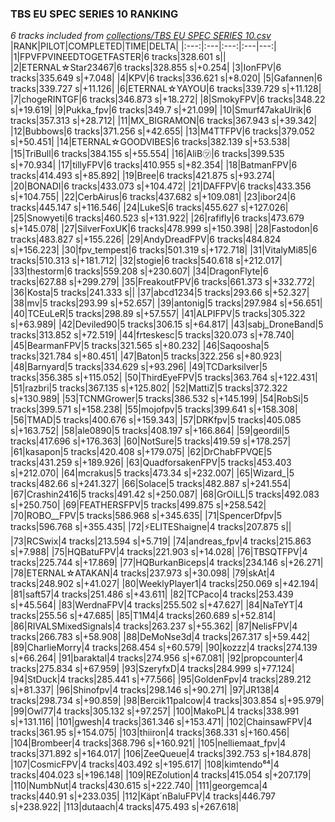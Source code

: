 ### TBS EU SPEC SERIES 10 RANKING
*6 tracks included from [collections/TBS EU SPEC SERIES 10.csv](/collections/TBS%20EU%20SPEC%20SERIES%2010.csv)*
|RANK|PILOT|COMPLETED|TIME|DELTA|
|:---:|:---|:---:|:---|---:|
|1|FPVFPVINEEDTOGETFASTER|6 tracks|328.601 s||
|2|ETERNAL☆Star23467|6 tracks|328.855 s|+0.254|
|3|IonFPV|6 tracks|335.649 s|+7.048|
|4|KPV|6 tracks|336.621 s|+8.020|
|5|Gafannen|6 tracks|339.727 s|+11.126|
|6|ETERNAL☆YAYOU|6 tracks|339.729 s|+11.128|
|7|chogeRINTGF|6 tracks|346.873 s|+18.272|
|8|SmokyFPV|6 tracks|348.22 s|+19.619|
|9|Pukka_fpv|6 tracks|349.7 s|+21.099|
|10|Smurf47akaUlrik|6 tracks|357.313 s|+28.712|
|11|MX_BIGRAMON|6 tracks|367.943 s|+39.342|
|12|Bubbows|6 tracks|371.256 s|+42.655|
|13|M4TTFPV|6 tracks|379.052 s|+50.451|
|14|ETERNAL☆GOODVIBES|6 tracks|382.139 s|+53.538|
|15|TriBull|6 tracks|384.155 s|+55.554|
|16|AliB㋡|6 tracks|399.535 s|+70.934|
|17|tillyFPV|6 tracks|410.955 s|+82.354|
|18|BatmanFPV|6 tracks|414.493 s|+85.892|
|19|Bree|6 tracks|421.875 s|+93.274|
|20|BONADI|6 tracks|433.073 s|+104.472|
|21|DAFFPV|6 tracks|433.356 s|+104.755|
|22|CerbAirus|6 tracks|437.682 s|+109.081|
|23|ibor24|6 tracks|445.147 s|+116.546|
|24|LukeS|6 tracks|455.627 s|+127.026|
|25|Snowyeti|6 tracks|460.523 s|+131.922|
|26|rafifly|6 tracks|473.679 s|+145.078|
|27|SilverFoxUK|6 tracks|478.999 s|+150.398|
|28|Fastodon|6 tracks|483.827 s|+155.226|
|29|AndyDreadFPV|6 tracks|484.824 s|+156.223|
|30|fpv_tempest|6 tracks|501.319 s|+172.718|
|31|VitalyMi85|6 tracks|510.313 s|+181.712|
|32|stogie|6 tracks|540.618 s|+212.017|
|33|thestorm|6 tracks|559.208 s|+230.607|
|34|DragonFlyte|6 tracks|627.88 s|+299.279|
|35|FreakoutFPV|6 tracks|661.373 s|+332.772|
|36|Kosta|5 tracks|241.333 s||
|37|abcd1234|5 tracks|293.66 s|+52.327|
|38|mv|5 tracks|293.99 s|+52.657|
|39|antonig|5 tracks|297.984 s|+56.651|
|40|TCEuLeR|5 tracks|298.89 s|+57.557|
|41|ALPIFPV|5 tracks|305.322 s|+63.989|
|42|Deviled90|5 tracks|306.15 s|+64.817|
|43|sabj_DroneBand|5 tracks|313.852 s|+72.519|
|44|frteskesc|5 tracks|320.073 s|+78.740|
|45|BearmanFPV|5 tracks|321.565 s|+80.232|
|46|Saqoosha|5 tracks|321.784 s|+80.451|
|47|Baton|5 tracks|322.256 s|+80.923|
|48|Barnyard|5 tracks|334.629 s|+93.296|
|49|TCDarksilver|5 tracks|356.385 s|+115.052|
|50|ThirdEyeFPV|5 tracks|363.764 s|+122.431|
|51|razbri|5 tracks|367.135 s|+125.802|
|52|MattiZ|5 tracks|372.322 s|+130.989|
|53|TCNMGrower|5 tracks|386.532 s|+145.199|
|54|RobSi|5 tracks|399.571 s|+158.238|
|55|mojofpv|5 tracks|399.641 s|+158.308|
|56|TMAD|5 tracks|400.676 s|+159.343|
|57|DRKfpv|5 tracks|405.085 s|+163.752|
|58|ale0890|5 tracks|408.197 s|+166.864|
|59|geordil|5 tracks|417.696 s|+176.363|
|60|NotSure|5 tracks|419.59 s|+178.257|
|61|kasapon|5 tracks|420.408 s|+179.075|
|62|DrChabFPVQE|5 tracks|431.259 s|+189.926|
|63|QuadforsakenFPV|5 tracks|453.403 s|+212.070|
|64|mcrakus|5 tracks|473.34 s|+232.007|
|65|Wizard_|5 tracks|482.66 s|+241.327|
|66|Solace|5 tracks|482.887 s|+241.554|
|67|Crashin2416|5 tracks|491.42 s|+250.087|
|68|GrOiLL|5 tracks|492.083 s|+250.750|
|69|FEATHERSFPV|5 tracks|499.875 s|+258.542|
|70|ROBO__FPV|5 tracks|586.968 s|+345.635|
|71|SpencerDfpv|5 tracks|596.768 s|+355.435|
|72|⚡ELITEShaigne|4 tracks|207.875 s||
|73|RCSwix|4 tracks|213.594 s|+5.719|
|74|andreas_fpv|4 tracks|215.863 s|+7.988|
|75|HQBatuFPV|4 tracks|221.903 s|+14.028|
|76|TBSQTFPV|4 tracks|225.744 s|+17.869|
|77|HQBurkanBiceps|4 tracks|234.146 s|+26.271|
|78|ETERNAL☆ATAKAN|4 tracks|237.973 s|+30.098|
|79|skAt|4 tracks|248.902 s|+41.027|
|80|WeeklyPlayer1|4 tracks|250.069 s|+42.194|
|81|saft57|4 tracks|251.486 s|+43.611|
|82|TCPaco|4 tracks|253.439 s|+45.564|
|83|WerdnaFPV|4 tracks|255.502 s|+47.627|
|84|NaTeYT|4 tracks|255.56 s|+47.685|
|85|T1M4|4 tracks|260.689 s|+52.814|
|86|RIVALSMixedSignals|4 tracks|263.237 s|+55.362|
|87|NelisFPV|4 tracks|266.783 s|+58.908|
|88|DeMoNse3d|4 tracks|267.317 s|+59.442|
|89|CharlieMorry|4 tracks|268.454 s|+60.579|
|90|kozzz|4 tracks|274.139 s|+66.264|
|91|baraktal|4 tracks|274.956 s|+67.081|
|92|propcounter|4 tracks|275.834 s|+67.959|
|93|SzeryfxD|4 tracks|284.999 s|+77.124|
|94|StDuck|4 tracks|285.441 s|+77.566|
|95|GoldenFpv|4 tracks|289.212 s|+81.337|
|96|Shinofpv|4 tracks|298.146 s|+90.271|
|97|JR138|4 tracks|298.734 s|+90.859|
|98|Bercik11palcow|4 tracks|303.854 s|+95.979|
|99|Owl77|4 tracks|305.132 s|+97.257|
|100|MakoPL|4 tracks|338.991 s|+131.116|
|101|gwesh|4 tracks|361.346 s|+153.471|
|102|ChainsawFPV|4 tracks|361.95 s|+154.075|
|103|thiiron|4 tracks|368.331 s|+160.456|
|104|Brombeer|4 tracks|368.796 s|+160.921|
|105|nelliemaat_fpv|4 tracks|371.892 s|+164.017|
|106|ZeeQueue|4 tracks|392.753 s|+184.878|
|107|CosmicFPV|4 tracks|403.492 s|+195.617|
|108|kimtendo⁶⁴|4 tracks|404.023 s|+196.148|
|109|REZolution|4 tracks|415.054 s|+207.179|
|110|NumbNut|4 tracks|430.615 s|+222.740|
|111|georgemca|4 tracks|440.91 s|+233.035|
|112|Käpt´nBaluFPV|4 tracks|446.797 s|+238.922|
|113|dutaach|4 tracks|475.493 s|+267.618|
